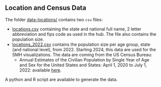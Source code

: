 ## Location and Census Data

The folder [data-locations/](./.) contains two `csv` files:

- [locations.csv](./locations.csv) containing
  the state and national full name, 2 letter abbreviation and fips code as used 
  in the hub. The file also contains the population size. 
- [locations_2022.csv](./locations_2022.csv) 
  contains the population size per age group, state (and national level), from
  2022. Starting 2024, this data are used for the SMH visualizations.
  The data are coming from the US Census Bureau:
  - Annual Estimates of the Civilian Population by Single Year of Age and Sex 
  for the United States and States: April 1, 2020 to July 1, 
  2022: available 
  [here](https://www.census.gov/data/datasets/time-series/demo/popest/2020s-state-detail.html).
  
  
A python and R script are available to generate the data. 

